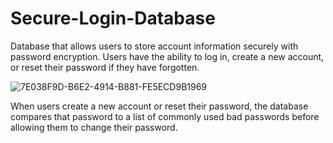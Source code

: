 # Secure-Login-Database
Database that allows users to store account information securely with password encryption. Users have the ability to log in, create a new account, or reset their password if they have forgotten. 

![7E038F9D-B6E2-4914-B881-FE5ECD9B1969](https://user-images.githubusercontent.com/121732482/211123509-7b708d17-31cd-49a4-8a44-36b87442b46e.jpeg)

When users create a new account or reset their password, the database compares that password to a list of commonly used bad passwords before allowing them to change their password.

